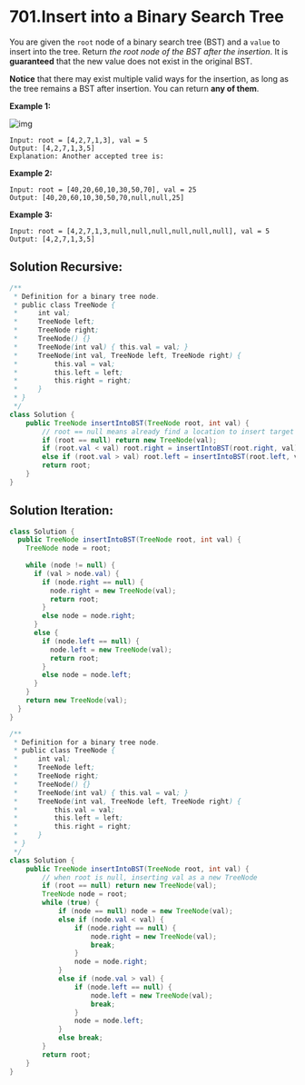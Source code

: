 # 701.Insert into a Binary Search Tree

You are given the `root` node of a binary search tree (BST) and a `value` to insert into the tree. Return *the root node of the BST after the insertion*. It is **guaranteed** that the new value does not exist in the original BST.

**Notice** that there may exist multiple valid ways for the insertion, as long as the tree remains a BST after insertion. You can return **any of them**.

 

**Example 1:**

![img](https://assets.leetcode.com/uploads/2020/10/05/insertbst.jpg)

```
Input: root = [4,2,7,1,3], val = 5
Output: [4,2,7,1,3,5]
Explanation: Another accepted tree is:
```

**Example 2:**

```
Input: root = [40,20,60,10,30,50,70], val = 25
Output: [40,20,60,10,30,50,70,null,null,25]
```

**Example 3:**

```
Input: root = [4,2,7,1,3,null,null,null,null,null,null], val = 5
Output: [4,2,7,1,3,5]
```

 



## Solution Recursive:

```java
/**
 * Definition for a binary tree node.
 * public class TreeNode {
 *     int val;
 *     TreeNode left;
 *     TreeNode right;
 *     TreeNode() {}
 *     TreeNode(int val) { this.val = val; }
 *     TreeNode(int val, TreeNode left, TreeNode right) {
 *         this.val = val;
 *         this.left = left;
 *         this.right = right;
 *     }
 * }
 */
class Solution {
    public TreeNode insertIntoBST(TreeNode root, int val) {
      	// root == null means already find a location to insert target node
        if (root == null) return new TreeNode(val);
        if (root.val < val) root.right = insertIntoBST(root.right, val);
        else if (root.val > val) root.left = insertIntoBST(root.left, val);
        return root;
    }
}
```





## Solution Iteration:

```java
class Solution {
  public TreeNode insertIntoBST(TreeNode root, int val) {
    TreeNode node = root;
      
    while (node != null) {
      if (val > node.val) {
        if (node.right == null) {
          node.right = new TreeNode(val);
          return root;
        }
        else node = node.right;
      }
      else {
        if (node.left == null) {
          node.left = new TreeNode(val);
          return root;
        }
        else node = node.left;
      }
    }
    return new TreeNode(val);
  }
}
```





```java
/**
 * Definition for a binary tree node.
 * public class TreeNode {
 *     int val;
 *     TreeNode left;
 *     TreeNode right;
 *     TreeNode() {}
 *     TreeNode(int val) { this.val = val; }
 *     TreeNode(int val, TreeNode left, TreeNode right) {
 *         this.val = val;
 *         this.left = left;
 *         this.right = right;
 *     }
 * }
 */
class Solution {
    public TreeNode insertIntoBST(TreeNode root, int val) {
      	// when root is null, inserting val as a new TreeNode
        if (root == null) return new TreeNode(val);
        TreeNode node = root;
        while (true) {
            if (node == null) node = new TreeNode(val);
            else if (node.val < val) {
                if (node.right == null) {
                    node.right = new TreeNode(val);
                    break;
                }
                node = node.right;
            }
            else if (node.val > val) {
                if (node.left == null) {
                    node.left = new TreeNode(val);
                    break;
                }
                node = node.left;
            }
            else break;
        }
        return root;
    }
}
```

